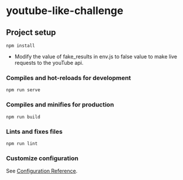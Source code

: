# youtube-like-challenge

## Project setup
```
npm install
```
* Modify the value of fake_results in env.js to false value to make live requests to the youTube api.


### Compiles and hot-reloads for development
```
npm run serve
```

### Compiles and minifies for production
```
npm run build
```

### Lints and fixes files
```
npm run lint
```

### Customize configuration
See [Configuration Reference](https://cli.vuejs.org/config/).
